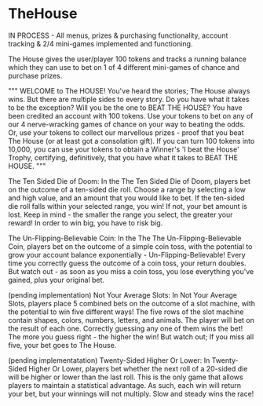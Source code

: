 # TheHouse

IN PROCESS - All menus, prizes & purchasing functionality, account tracking & 2/4 mini-games implemented and functioning.

The House gives the user/player 100 tokens and tracks a running balance which they can use to bet on 1 of 4 different mini-games of chance and purchase prizes.

"""
WELCOME to The HOUSE! You've heard the stories; The House always wins.
But there are multiple sides to every story. Do you have what it takes to be the exception?
Will you be the one to BEAT THE HOUSE?
You have been credited an account with 100 tokens.
Use your tokens to bet on any of our 4 nerve-wracking games of chance on your way to beating the odds.
Or, use your tokens to collect our marvellous prizes - proof that you beat The House (or at least got a consolation gift).
If you can turn 100 tokens into 10,000, you can use your tokens to obtain a Winner's 'I beat the House' Trophy,
certifying, definitively, that you have what it takes to BEAT THE HOUSE.
"""

The Ten Sided Die of Doom: 
In the The Ten Sided Die of Doom, players bet on the outcome of a ten-sided die roll.
Choose a range by selecting a low and high value, and an amount that you would like to bet.
If the ten-sided die roll falls within your selected range, you win! If not, your bet amount is lost.
Keep in mind - the smaller the range you select, the greater your reward!
In order to win big, you have to risk big.

The Un-Flipping-Believable Coin: 
In the The The Un-Flipping-Believable Coin, players bet on the outcome of a simple coin toss,
with the potential to grow your account balance exponentially - Un-Flipping-Believable!
Every time you correctly guess the outcome of a coin toss, your return doubles.
But watch out - as soon as you miss a coin toss, you lose everything you've gained,
plus your original bet.

(pending implementation) Not Your Average Slots: 
In Not Your Average Slots, players place 5 combined bets on the outcome of a slot machine,
with the potential to win five different ways! The five rows of the slot machine contain
shapes, colors, numbers, letters, and animals. The player will bet on the result of each one.
Correctly guessing any one of them wins the bet! The more you guess right - the higher the win!
But watch out; If you miss all five, your bet goes to The House.

(pending implementatation) Twenty-Sided Higher Or Lower: 
In Twenty-Sided Higher Or Lower, players bet whether the next roll of a 20-sided die
will be higher or lower than the last roll. This is the only game that allows players to maintain
a statistical advantage. As such, each win will return your bet, but your winnings will not multiply.
Slow and steady wins the race!
